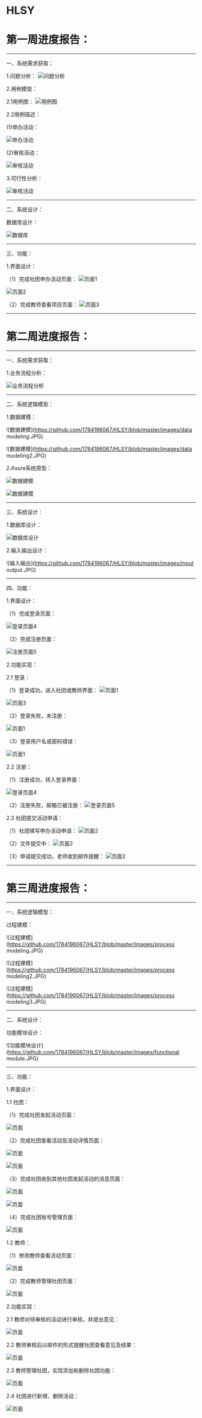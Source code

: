 # HLSY
# 第一周进度报告：

***

一、系统需求获取：



1.问题分析：
![问题分析](https://github.com/1784196067/HLSY/blob/master/images/wmjz.png)


2.用例模型：


2.1用例图：
![用例图](https://github.com/1784196067/HLSY/blob/master/images/ylt.png)


2.2用例描述：


(1)申办活动：


![申办活动](https://github.com/1784196067/HLSY/blob/master/images/ylms1.png)


(2)审核活动：


![审核活动](https://github.com/1784196067/HLSY/blob/master/images/ylms2.png)


3.可行性分析：


![审核活动](https://github.com/1784196067/HLSY/blob/master/images/kxxfx.png)

***

二、系统设计：


数据库设计：


![数据库](https://github.com/1784196067/HLSY/blob/master/images/sjk.jpg)

***

三、功能：


1.界面设计：


（1）完成社团申办活动页面：
![页面1](https://github.com/1784196067/HLSY/blob/master/images/stsbhd1.png)


![页面2](https://github.com/1784196067/HLSY/blob/master/images/stsbhd2.jpg)


（2）完成教师查看项目页面：
![页面3](https://github.com/1784196067/HLSY/blob/master/images/jsym.png)


***



# 第二周进度报告：

***

一、系统需求获取：



1.业务流程分析：


![业务流程分析](https://github.com/1784196067/HLSY/blob/master/images/lct.png)


***

二、系统逻辑模型：


1.数据建模：


![数据建模](https://github.com/1784196067/HLSY/blob/master/images/data modeling.JPG)


![数据建模](https://github.com/1784196067/HLSY/blob/master/images/data modeling2.JPG)


2.Axure系统原型：


![数据建模](https://github.com/1784196067/HLSY/blob/master/images/xtyx.JPG)


![数据建模](https://github.com/1784196067/HLSY/blob/master/images/xtyx2.JPG)


***

三、系统设计：


1.数据库设计：


![数据库设计](https://github.com/1784196067/HLSY/blob/master/images/sjksj.JPG)


2.输入输出设计：


![输入输出](https://github.com/1784196067/HLSY/blob/master/images/input output.JPG)


***

四、功能：


1.界面设计：


（1）完成登录页面：


![登录页面4](https://github.com/1784196067/HLSY/blob/master/images/login.jpg)


（2）完成注册页面：


![注册页面5](https://github.com/1784196067/HLSY/blob/master/images/register.png)


2.功能实现：


2.1 登录：


（1）登录成功，进入社团或教师界面：
![页面1](https://github.com/1784196067/HLSY/blob/master/images/stsbhd1.png)


![页面3](https://github.com/1784196067/HLSY/blob/master/images/jsym.png)


（2）登录失败，未注册：


![页面1](https://github.com/1784196067/HLSY/blob/master/images/bcz.jpg)


（3）登录用户名或密码错误：


![页面1](https://github.com/1784196067/HLSY/blob/master/images/error.jpg)


2.2 注册：


（1）注册成功，转入登录界面：


![登录页面4](https://github.com/1784196067/HLSY/blob/master/images/login.jpg)


（2）注册失败，邮箱已被注册：
![登录页面5](https://github.com/1784196067/HLSY/blob/master/images/yzc.png)


2.3 社团提交活动申请：


（1）社团填写申办活动申请：
![页面2](https://github.com/1784196067/HLSY/blob/master/images/stsbhd2.jpg)


（2）文件提交中：
![页面2](https://github.com/1784196067/HLSY/blob/master/images/tjz.jpg)


（3）申请提交成功，老师收到邮件提醒：
![页面2](https://github.com/1784196067/HLSY/blob/master/images/email.jpg)


***



# 第三周进度报告：

***

一、系统逻辑模型：


过程建模：


![过程建模](https://github.com/1784196067/HLSY/blob/master/images/process modeling.JPG)



![过程建模](https://github.com/1784196067/HLSY/blob/master/images/process modeling2.JPG)



![过程建模](https://github.com/1784196067/HLSY/blob/master/images/process modeling3.JPG)


***

二、系统设计：


功能模块设计：


![功能模块设计](https://github.com/1784196067/HLSY/blob/master/images/functional module.JPG)


***

三、功能：


1.界面设计：


1.1 社团：

（1）完成社团发起活动页面：


![页面](https://github.com/1784196067/HLSY/blob/master/images/fqhd.png)


（2）完成社团查看活动及活动详情页面：


![页面](https://github.com/1784196067/HLSY/blob/master/images/wdhd.png)


![页面](https://github.com/1784196067/HLSY/blob/master/images/hdxq.png)

（3）完成社团收到其他社团发起活动的消息页面：


![页面](https://github.com/1784196067/HLSY/blob/master/images/wdxx.png)


![页面](https://github.com/1784196067/HLSY/blob/master/images/wdxx2.png)


（4）完成社团账号管理页面：


![页面](https://github.com/1784196067/HLSY/blob/master/images/xgzl.jpg)


1.2 教师：

（1）修改教师查看活动页面：


![页面](https://github.com/1784196067/HLSY/blob/master/images/hdsh.png)


（2）完成教师管理社团页面：


![页面](https://github.com/1784196067/HLSY/blob/master/images/glst.png)


2.功能实现：


2.1 教师对待审核的活动进行审核，并提出意见：


![页面](https://github.com/1784196067/HLSY/blob/master/images/hdsh2.png)


2.2 教师审核后以邮件的形式提醒社团查看意见及结果：


![页面](https://github.com/1784196067/HLSY/blob/master/images/jsemail.png)


2.3 教师管理社团，实现添加和删除社团功能：


![页面](https://github.com/1784196067/HLSY/blob/master/images/glst2.png)


2.4 社团进行新增、删除活动：


![页面](https://github.com/1784196067/HLSY/blob/master/images/hdxq.png)

